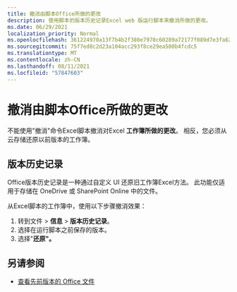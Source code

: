 ```yaml
---
title: 撤消由脚本Office所做的更改
description: 使用脚本的版本历史记录Excel web 版运行脚本来撤消所做的更改。
ms.date: 06/29/2021
localization_priority: Normal
ms.openlocfilehash: 361224970a13f7b4b2f380e7970c60289a72177f089d7e3fa621e9a369ef9ce2
ms.sourcegitcommit: 75f7ed8c2d23a104acc293f8ce29ea580b4fcdc5
ms.translationtype: MT
ms.contentlocale: zh-CN
ms.lasthandoff: 08/11/2021
ms.locfileid: "57847603"
---
```

# <a name="undo-the-changes-made-by-office-scripts"></a>撤消由脚本Office所做的更改

不能使用"撤消"命令Excel脚本撤消对Excel **工作簿所做的更改**。 相反，您必须从云存储还原以前版本的工作簿。

## <a name="version-history"></a>版本历史记录

Office版本历史记录是一种通过自定义 UI 还原旧工作簿Excel方法。 此功能仅适用于存储在 OneDrive 或 SharePoint Online 中的文件。

从Excel脚本的工作簿中，使用以下步骤撤消效果：

1. 转到文件  >  **信息**  >  **版本历史记录**。
2. 选择在运行脚本之前保存的版本。
3. 选择"**还原"。**

## <a name="see-also"></a>另请参阅

- [查看先前版本的 Office 文件](https://support.office.com/article/View-previous-versions-of-Office-files-5c1e076f-a9c9-41b8-8ace-f77b9642e2c2#ID0EABBAAA=Web)
